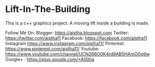 # Lift-In-The-Building
This is a c++ graphics project. A moving lift inside a building is made.

Follow Me On:
Blogger:   https://aistha.blogspot.com
Twitter:   https://twitter.com/aistha11
Facebook:  https://facebook.com/aistha11
Instagram  https://www.instagram.com/aistha11/
Pinterest: https://www.pinterest.com/aistha11/
Youtube:   https://www.youtube.com/channel/UCN266O0K4rd9AB5HAmO0q9w
Google+ : https://plus.google.com/+AIStha
